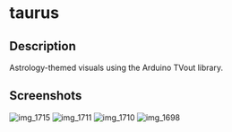 # taurus

## Description
Astrology-themed visuals using the Arduino TVout library.

## Screenshots

![img_1715](https://cloud.githubusercontent.com/assets/6868935/26022668/2ab70f9a-3781-11e7-98f2-d60cb15e479e.JPG)
![img_1711](https://cloud.githubusercontent.com/assets/6868935/26022669/2aeebe40-3781-11e7-96ab-6e3bf6f0a840.JPG)
![img_1710](https://cloud.githubusercontent.com/assets/6868935/26022670/2aef7b46-3781-11e7-9255-9f0aff535799.JPG)
![img_1698](https://cloud.githubusercontent.com/assets/6868935/26022671/2af458c8-3781-11e7-8d7f-3fb0c9a38bb3.JPG)

